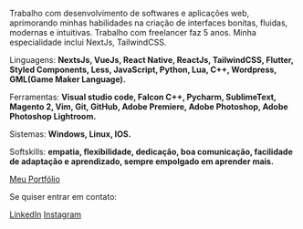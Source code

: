 <p align="left"> 
  Trabalho com desenvolvimento de softwares e aplicações web, aprimorando minhas habilidades na criação de interfaces bonitas, fluidas, modernas e intuitivas. Trabalho com freelancer faz 5 anos. Minha especialidade inclui NextJs, TailwindCSS.
</p>

<p align="left">
  Linguagens: <strong>NextsJs, VueJs, React Native, ReactJs, TailwindCSS, Flutter, Styled Components, Less, JavaScript, Python, Lua, C++, Wordpress, GML(Game Maker Language).</strong>
</p>

<p align="left">
  Ferramentas: <strong>Visual studio code, Falcon C++, Pycharm, SublimeText, Magento 2, Vim, Git, GitHub, Adobe Premiere, Adobe Photoshop, Adobe Photoshop Lightroom.</strong>
</p>

<p aligh="left">
  Sistemas: <strong>Windows, Linux, IOS.</strong>
</p>

<p aligh="left">
  Softskills: <strong>empatia, flexibilidade, dedicação, boa comunicação, facilidade de adaptação e aprendizado, sempre empolgado em aprender mais.</strong>
</p>

<p align="left">
  <a href="https://lipecode.com/" target="_blank">Meu Portfólio</a>
</p>
  
<p align="left">
  Se quiser entrar em contato:
</p>
    <a href="https://www.linkedin.com/in/felipesilvamachado/" alt="Linkedin" target="_blank">LinkedIn</a>
    <a href="https://www.instagram.com/lipe.code/" alt="Instagram" target="_blank">Instagram</a>
</p>
